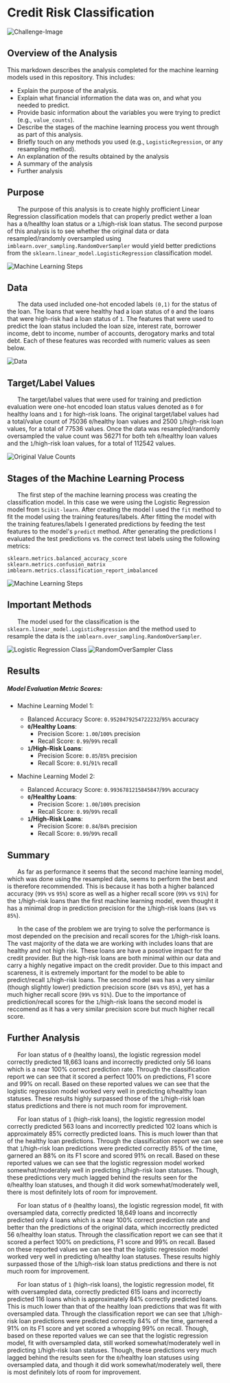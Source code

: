 # Credit Risk Classification

![Challenge-Image](./assets/images/12-5-challenge-image.png)

## Overview of the Analysis

This markdown describes the analysis completed for the machine learning models used in this repository. This includes:

* Explain the purpose of the analysis.
* Explain what financial information the data was on, and what you needed to predict.
* Provide basic information about the variables you were trying to predict (e.g., `value_counts`).
* Describe the stages of the machine learning process you went through as part of this analysis.
* Briefly touch on any methods you used (e.g., `LogisticRegression`, or any resampling method).
* An explanation of the results obtained by the analysis
* A summary of the analysis
* Further analysis

## Purpose
&nbsp;&nbsp;&nbsp;&nbsp;&nbsp;&nbsp;The purpose of this analysis is to create highly profficient Linear Regression classification models that can properly predict wether a loan has a `0`/healthy loan status or a `1`/high-risk loan status. The second purpose of this analysis is to see whether the original data or data resampled/randomly oversampled using `imblearn.over_sampling.RandomOverSampler` would yield better predictions from the `sklearn.linear_model.LogisticRegression` classification model. 

![Machine Learning Steps](./assets/images/ml_steps.png)

## Data
&nbsp;&nbsp;&nbsp;&nbsp;&nbsp;&nbsp;The data used included one-hot encoded labels `(0,1)` for the status of the loan. The loans that were healthy had a loan status of `0` and the loans that were high-risk had a loan status of `1`. The features that were used to predict the loan status included the loan size, interest rate, borrower income, debt to income, number of accounts, derogatory marks and total debt. Each of these features was recorded with numeric values as seen below.

![Data](./assets/images/data.png)

## Target/Label Values
&nbsp;&nbsp;&nbsp;&nbsp;&nbsp;&nbsp;The target/label values that were used for training and prediction evaluation were one-hot encoded loan status values denoted as `0` for healthy loans and `1` for high-risk loans. The original target/label values had a total/value count of 75036 `0`/healthy loan values and 2500 `1`/high-risk loan values, for a total of 77536 values. Once the data was resampled/randomly oversampled the value count was 56271 for both teh `0`/healthy loan values and the `1`/high-risk loan values, for a total of 112542 values.

![Original Value Counts](./assets/images/value_count.png)

## Stages of the Machine Learning Process
&nbsp;&nbsp;&nbsp;&nbsp;&nbsp;&nbsp;The first step of the machine learning process was creating the classification model. In this case we were using the Logistic Regression model from `Scikit-learn`. After creating the model I used the `fit` method to fit the model using the training features/labels. After fitting the model with the training features/labels I generated predictions by feeding the test features to the model's `predict` method. After generating the predictions I evaluated the test predictions vs. the correct test labels using the following metrics: 
```
sklearn.metrics.balanced_accuracy_score
sklearn.metrics.confusion_matrix
imblearn.metrics.classification_report_imbalanced
```

![Machine Learning Steps](./assets/images/ml_steps.png)

## Important Methods
&nbsp;&nbsp;&nbsp;&nbsp;&nbsp;&nbsp;The model used for the classification is the `sklearn.linear_model.LogisticRegression` and the method used to resample the data is the `imblearn.over_sampling.RandomOverSampler`.

 ![Logistic Regression Class](./assets/images/Logistic_Regression.png)
 ![RandomOverSampler Class](./assets/images/RandomOverSampler.png)


## Results

##### **Model Evaluation Metric Scores**:

* Machine Learning Model 1:
  * Balanced Accuracy Score: `0.9520479254722232`/`95%` accuracy
  * **`0`/Healthy Loans**:
	  * Precision Score: `1.00`/`100%` precision
	  * Recall Score: `0.99`/`99%` recall
  * **`1`/High-Risk Loans**:
	  * Precision Score: `0.85`/`85%` precision
	  * Recall Score: `0.91`/`91%` recall

* Machine Learning Model 2:
  * Balanced Accuracy Score: `0.9936781215845847`/`99%` accuracy
  * **`0`/Healthy Loans**:
	  * Precision Score: `1.00`/`100%` precision
	  * Recall Score: `0.99`/`99%` recall
  * **`1`/High-Risk Loans**:
	  * Precision Score: `0.84`/`84%` precision
	  * Recall Score: `0.99`/`99%` recall

## Summary

&nbsp;&nbsp;&nbsp;&nbsp;&nbsp;&nbsp;As far as performance it seems that the second machine learning model, which was done using the resampled data, seems to perform the best and is therefore recommended. This is because it has both a higher balanced accuracy (`99%` vs `95%`) score as well as a higher recall score (`99%` vs `91%`) for the `1`/high-risk loans than the first machine learning model, even thought it has a minimal drop in prediction precision for the `1`/high-risk loans (`84%` vs `85%`).

&nbsp;&nbsp;&nbsp;&nbsp;&nbsp;&nbsp;In the case of the problem we are trying to solve the performance is most depended on the precision and recall scores for the `1`/high-risk loans. The vast majority of the data we are working with includes loans that are healthy and not high risk. These loans are have a posotive impact for the credit provider. But the high-risk loans are both minimal within our data and carry a highly negative impact on the credit provider. Due to this impact and scareness, it is extremely important for the model to be able to predict/recall `1`/high-risk loans. The second model was has a very similar (though slightly lower) prediction precision score (`84%` vs `85%`), yet has a much higher recall score (`99%` vs `91%`). Due to the importance of prediction/recall scores for the `1`/high-risk loans the second model is reccomend as it has a very similar precision score but much higher recall score.

## Further Analysis

&nbsp;&nbsp;&nbsp;&nbsp;&nbsp;&nbsp;For loan status of `0` (healthy loans), the logistic regression model correctly predicted 18,663 loans and incorrectly predicted only 56 loans which is a near 100% correct prediction rate. Through the classification report we can see that it scored a perfect 100% on predictions, F1 score and 99% on recall. Based on these reported values we can see that the logistic regression model worked very well in predicting `0`/healthy loan statuses. These results highly surpassed those of the `1`/high-risk loan status predictions and there is not much room for improvement.

&nbsp;&nbsp;&nbsp;&nbsp;&nbsp;&nbsp;For loan status of `1` (high-risk loans), the logistic regression model correctly predicted 563 loans and incorrectly predicted 102 loans which is approximately 85% correctly predicted loans. This is much lower than that of the healthy loan predictions. Through the classification report we can see that `1`/high-risk loan predictions were predicted correctly 85% of the time, garnered an 88% on its F1 score and scored 91% on recall. Based on these reported values we can see that the logistic regression model worked somewhat/moderately well in predicting `1`/high-risk loan statuses. Though, these predictions very much lagged behind the results seen for the `0`/healthy loan statuses, and though it did work somewhat/moderately well, there is most definitely lots of room for improvement.

&nbsp;&nbsp;&nbsp;&nbsp;&nbsp;&nbsp;For loan status of `0` (healthy loans), the logistic regression model, fit with oversampled data, correctly predicted 18,649 loans and incorrectly predicted only 4 loans which is a near 100% correct prediction rate and better than the predictions of the original data, which incorrectly predicted 56 `0`/healthy loan status. Through the classification report we can see that it scored a perfect 100% on predictions, F1 score and 99% on recall. Based on these reported values we can see that the logistic regression model worked very well in predicting `0`/healthy loan statuses. These results highly surpassed those of the `1`/high-risk loan status predictions and there is not much room for improvement. 
 
&nbsp;&nbsp;&nbsp;&nbsp;&nbsp;&nbsp;For loan status of `1` (high-risk loans), the logistic regression model, fit with oversampled data, correctly predicted 615 loans and incorrectly predicted 116 loans which is approximately 84% correctly predicted loans. This is much lower than that of the healthy loan predictions that was fit with oversampled data. Through the classification report we can see that `1`/high-risk loan predictions were predicted correctly 84% of the time, garnered a 91% on its F1 score and yet scored a whopping 99% on recall. Though, based on these reported values we can see that the logistic regression model, fit with oversampled data, still worked somewhat/moderately well in predicting `1`/high-risk loan statuses. Though, these predictions very much lagged behind the results seen for the `0`/healthy loan statuses using oversampled data, and though it did work somewhat/moderately well, there is most definitely lots of room for improvement.